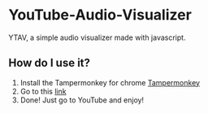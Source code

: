 # YouTube-Audio-Visualizer
YTAV, a simple audio visualizer made with javascript.

## How do I use it?
1. Install the Tampermonkey for chrome [Tampermonkey](https://chrome.google.com/webstore/detail/tampermonkey/dhdgffkkebhmkfjojejmpbldmpobfkfo "Tampermonkey")
2. Go to this [link](https://github.com/MrAnyone/YouTube-Audio-Visualizer/raw/master/ytav.user.js "ytav")
3. Done! Just go to YouTube and enjoy!
